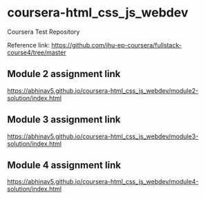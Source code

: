 # coursera-html_css_js_webdev
Coursera Test Repository

Reference link: https://github.com/jhu-ep-coursera/fullstack-course4/tree/master

## Module 2 assignment link
https://abhinav5.github.io/coursera-html_css_js_webdev/module2-solution/index.html

## Module 3 assignment link
https://abhinav5.github.io/coursera-html_css_js_webdev/module3-solution/index.html

## Module 4 assignment link
https://abhinav5.github.io/coursera-html_css_js_webdev/module4-solution/index.html
